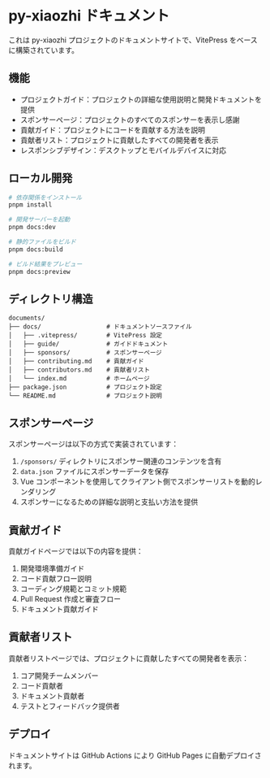# py-xiaozhi ドキュメント

これは py-xiaozhi プロジェクトのドキュメントサイトで、VitePress をベースに構築されています。

## 機能

- プロジェクトガイド：プロジェクトの詳細な使用説明と開発ドキュメントを提供
- スポンサーページ：プロジェクトのすべてのスポンサーを表示し感謝
- 貢献ガイド：プロジェクトにコードを貢献する方法を説明
- 貢献者リスト：プロジェクトに貢献したすべての開発者を表示
- レスポンシブデザイン：デスクトップとモバイルデバイスに対応

## ローカル開発

```bash
# 依存関係をインストール
pnpm install

# 開発サーバーを起動
pnpm docs:dev

# 静的ファイルをビルド
pnpm docs:build

# ビルド結果をプレビュー
pnpm docs:preview
```

## ディレクトリ構造

```
documents/
├── docs/                  # ドキュメントソースファイル
│   ├── .vitepress/        # VitePress 設定
│   ├── guide/             # ガイドドキュメント
│   ├── sponsors/          # スポンサーページ
│   ├── contributing.md    # 貢献ガイド
│   ├── contributors.md    # 貢献者リスト
│   └── index.md           # ホームページ
├── package.json           # プロジェクト設定
└── README.md              # プロジェクト説明
```

## スポンサーページ

スポンサーページは以下の方式で実装されています：

1. `/sponsors/` ディレクトリにスポンサー関連のコンテンツを含有
2. `data.json` ファイルにスポンサーデータを保存
3. Vue コンポーネントを使用してクライアント側でスポンサーリストを動的レンダリング
4. スポンサーになるための詳細な説明と支払い方法を提供

## 貢献ガイド

貢献ガイドページでは以下の内容を提供：

1. 開発環境準備ガイド
2. コード貢献フロー説明
3. コーディング規範とコミット規範
4. Pull Request 作成と審査フロー
5. ドキュメント貢献ガイド

## 貢献者リスト

貢献者リストページでは、プロジェクトに貢献したすべての開発者を表示：

1. コア開発チームメンバー
2. コード貢献者
3. ドキュメント貢献者
4. テストとフィードバック提供者

## デプロイ

ドキュメントサイトは GitHub Actions により GitHub Pages に自動デプロイされます。 